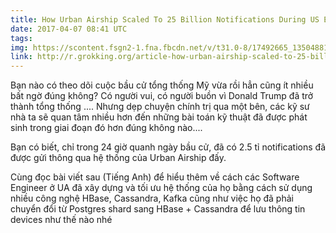 ```yaml
---
title: How Urban Airship Scaled To 25 Billion Notifications During US Election
date: 2017-04-07 08:41 UTC
tags:
img: https://scontent.fsgn2-1.fna.fbcdn.net/v/t31.0-8/17492665_1350488148352483_379563923396272686_o.png?oh=dd1ad120897bface9936d511204278de&oe=59A9B061
link: http://r.grokking.org/article-how-urban-airship-scaled-to-25-billion-notifications-during
---
```


Bạn nào có theo dõi cuộc bầu cử tổng thống Mỹ vừa rồi hẳn cũng ít nhiều bất ngờ đúng không? Có người vui, có người buồn vì Donald Trump đã trở thành tổng thống .... Nhưng dẹp chuyện chính trị qua một bên, các kỹ sư nhà ta sẽ quan tâm nhiều hơn đến những bài toán kỹ thuật đã được phát sinh trong giai đoạn đó hơn đúng không nào....

Bạn có biết, chỉ trong 24 giờ quanh ngày bầu cử, đã có 2.5 tỉ notifications đã được gửi thông qua hệ thống của Urban Airship đấy.

Cùng đọc bài viết sau (Tiếng Anh) để hiểu thêm về cách các Software Engineer ở UA đã xây dựng và tối ưu hệ thống của họ bằng cách sử dụng nhiều công nghệ HBase, Cassandra, Kafka cũng như việc họ đã phải chuyển đổi từ Postgres shard sang HBase + Cassandra để lưu thông tin devices như thế nào nhé